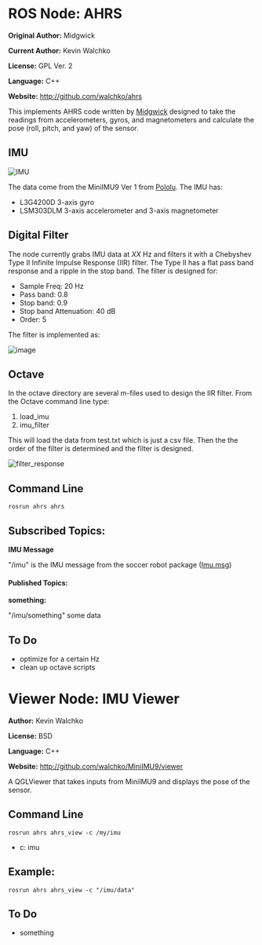 # ROS Node: AHRS

**Original Author:** Midgwick

**Current Author:** Kevin Walchko

**License:** GPL Ver. 2

**Language:** C++

**Website:** http://github.com/walchko/ahrs

This implements AHRS code written by [Midgwick](http://github.com/walchko/ahrs/tree/master/docs/madgwick.pdf) designed to take the
readings from accelerometers, gyros, and magnetometers and calculate the pose (roll,
pitch, and yaw) of the sensor.

## IMU

![IMU](http://i1268.photobucket.com/albums/jj568/mars_university/blog/MinIMU-9-Ver1.png)

The data come from the MiniIMU9 Ver 1 from [Pololu](http://www.pololu.com). The IMU has:

* L3G4200D 3-axis gyro
* LSM303DLM 3-axis accelerometer and 3-axis magnetometer

## Digital Filter

The node currently grabs IMU data at *XX* Hz and filters it with a Chebyshev Type II
Infinite Impulse Response (IIR) filter. The Type II has a flat pass band response and a 
ripple in the stop band. The filter is designed for:

* Sample Freq: 20 Hz
* Pass band: 0.8
* Stop band: 0.9
* Stop band Attenuation: 40 dB
* Order: 5

The filter is implemented as:

![image](http://i1268.photobucket.com/albums/jj568/mars_university/blog/filter-direct.png)

## Octave

In the octave directory are several m-files used to design the IIR filter. From the
Octave command line type:

1. load_imu
2. imu_filter

This will load the data from test.txt which is just a csv file. Then the the order of 
the filter is determined and the filter is designed.

![filter_response](http://i1268.photobucket.com/albums/jj568/mars_university/blog/filter-response.png)

## Command Line

	rosrun ahrs ahrs

## Subscribed Topics:

**IMU Message**

"/imu" is the IMU message from the soccer robot package 
([Imu.msg](http://github.com/walchko/soccer/blob/master/msg/Imu.msg))


#### Published Topics: 

**something:** 

"/imu/something" some data

## To Do

* optimize for a certain Hz
* clean up octave scripts

# Viewer Node: IMU Viewer

**Author:** Kevin Walchko

**License:** BSD

**Language:** C++

**Website:** http://github.com/walchko/MiniIMU9/viewer

A QGLViewer that takes inputs from MiniIMU9 and displays the pose of the sensor.

## Command Line

	rosrun ahrs ahrs_view -c /my/imu

* c: imu

## Example:

 	rosrun ahrs ahrs_view -c "/imu/data"

## To Do

* something

